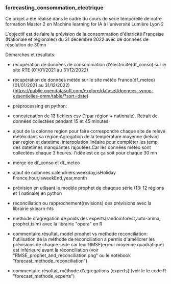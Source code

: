 ### forecasting_consommation_electrique


Ce projet  a été réalisé dans le cadre du cours de série témporelle  de notre formation  Master 2 en Machine learning for IA à l'université Lumière Lyon 2


L'objectif est de faire la prévision  de la consommation d'életricité Française (Nationale et régionales) du 31 décembre 2022 avec de données de résolution de 30mn

Démarches et résultats:

- récupération de données  de consommation d'électricité(df_conso) sur le site RTE (01/01/2021 au 31/12/2022)
- récupération de données météo sur le site météo France(df_meteo) (01/01/2021 au 31/12/2022)
(https://public.opendatasoft.com/explore/dataset/donnees-synop-essentielles-omm/table/?sort=date)
- préprocessing en python:
- concatenation de 13 fichiers csv (1 par région + nationale). Retrait de données collectées pendant  15 et 45 minutes 
- ajout de la colonne region pour faire correspondre  chaque site de relevé météo dans sa région;Agregation de la température  moyenne (kelvin) par  region et datetime, interpolation linéaire pour compléter les temp des  datetimes manquantes rajoutées.Car les données météo sont collectées chaque 3 heures. l'idée est ce ça soit pour chaque 30 mn
- merge  de df_conso et df_meteo
- ajout de colonnes calendriers:weekday,isHoliday France,hour,isweekEnd,year,month
- prévision en utlisant le modèle prophet de chaqque série (13: 12 régions et 1 natinale) en python
- réconciliation ou rapprochement(revisions) des prévisions avec la librairie sklearn-hts
- methode d'agrégation de poids des experts(randomforest,auto-arima, prophet,tslm) avec la librairie "opera" en R 

- commentaire résultat, model prophet vs  methode reconciliation:
l'utilisation de la méthode de réconciliation a permis d'améliorer les prévisions de chaque série car leur RMSE(erreur moyenne quadratique) est inférieure avant la réconciliation (voir  "RMSE_prophet_and_reconciliation.png" ou le notebook "forecast_methode_reconciliation")

- commentaire résultat, méthode d'agregations (experts):(voir  le le code R "forecast_methode_experts")
